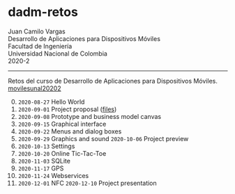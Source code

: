 # dadm-retos

Juan Camilo Vargas\
Desarrollo de Aplicaciones para Dispositivos Móviles\
Facultad de Ingeniería\
Universidad Nacional de Colombia\
2020-2

----

Retos del curso de Desarrollo de Aplicaciones para Dispositivos Móviles. [movilesunal20202](https://sites.google.com/site/movilesunal20202/)

00. `2020-08-27` Hello World
01. `2020-09-01` Project proposal ([files](https://drive.google.com/drive/folders/1UeRHGa-39mvW7520MCARS9NcAL7oweJi))
02. `2020-09-08` Prototype and business model canvas
03. `2020-09-15` Graphical interface
04. `2020-09-22` Menus and dialog boxes
05. `2020-09-29` Graphics and sound
    `2020-10-06` Project preview
06. `2020-10-13` Settings
07. `2020-10-20` Online Tic-Tac-Toe
08. `2020-11-03` SQLite
09. `2020-11-17` GPS
10. `2020-11-24` Webservices
11. `2020-12-01` NFC
    `2020-12-10` Project presentation

